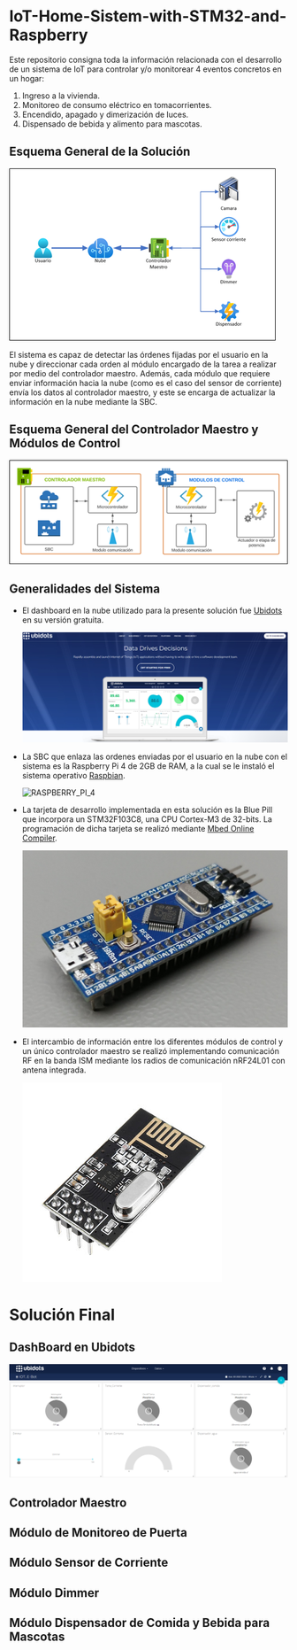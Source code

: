 # IoT-Home-Sistem-with-STM32-and-Raspberry

Este repositorio consigna toda la información relacionada con el desarrollo de un sistema de IoT para controlar y/o monitorear 4 eventos concretos en un hogar: 

1. Ingreso a la vivienda.
2. Monitoreo de consumo eléctrico en tomacorrientes.
3. Encendido, apagado y dimerización de luces.
4. Dispensado de bebida y alimento para mascotas.

## Esquema General de la Solución

![Esquema General del Sistema](Imagenes/ESQUEMA_GENERAL.png)

El sistema es capaz de detectar las órdenes fijadas por el usuario en la nube y direccionar cada orden al módulo encargado de la tarea a realizar por medio del controlador maestro. Además, cada módulo que requiere enviar información hacia la nube (como es el caso del sensor de corriente) envía los datos al controlador maestro, y este se encarga de actualizar la información en la nube mediante la SBC.

## Esquema General del Controlador Maestro y Módulos de Control

![Esquema General del Controlador Maestro y Modulos de Control](Imagenes/ESQUEMA_MAESTRO_MODULOS.png)

## Generalidades del Sistema

- El dashboard en la nube utilizado para la presente solución fue [Ubidots](https://ubidots.com/) en su versión gratuita.

    ![DASHBOARD_FINAL](Imagenes/DASHBOARD.png)

- La SBC que enlaza las ordenes enviadas por el usuario en la nube con el sistema es la Raspberry Pi 4 de 2GB de RAM, a la cual se le instaló el sistema operativo [Raspbian](https://www.raspberrypi.com/software/).

    ![RASPBERRY_PI_4](Imagenes/RASPBERRY_PI_4.jpg)

- La tarjeta de desarrollo implementada en esta solución es la Blue Pill que incorpora un STM32F103C8, una CPU Cortex-M3 de 32-bits. La programación de dicha tarjeta se realizó mediante [Mbed Online Compiler](https://os.mbed.com/).

    ![BLUE_PILL](Imagenes/BLUE_PILL.jpg)

- El intercambio de información entre los diferentes módulos de control y un único controlador maestro se realizó implementando comunicación RF en la banda ISM mediante los radios de comunicación nRF24L01 con antena integrada.

    ![NRF24L01](Imagenes/NRF24L01.jpg)



# Solución Final

## DashBoard en Ubidots

![DASHBOARD_FINAL](Imagenes/UBIDOTS.png)

## Controlador Maestro

## Módulo de Monitoreo de Puerta

## Módulo Sensor de Corriente

## Módulo Dimmer

## Módulo Dispensador de Comida y Bebida para Mascotas